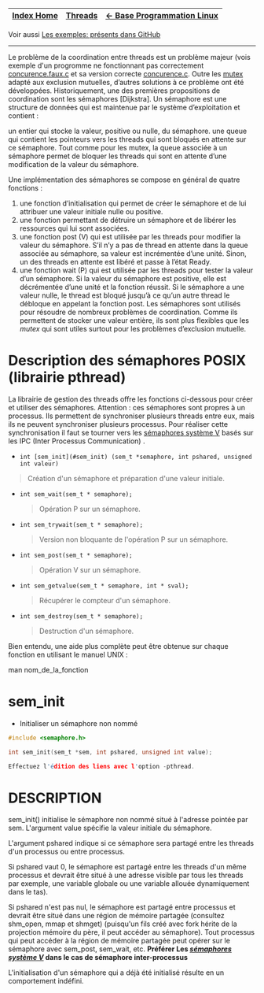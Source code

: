 [Index Home](/) | [Threads](.) | [<- Base Programmation Linux](..) 
-----------------|-------------| ------------------

Voir aussi <a class="buttons github" href="https://github.com/ISSAE/nsy103/tree/master/BaseProgLinux/Threads">Les exemples: présents dans GitHub</a>

---

Le problème de la coordination entre threads est un problème majeur (vois exemple d'un progromme ne fonctionnant pas correctement [concurence.faux.c](https://github.com/ISSAE/nsy103/blob/master/BaseProgLinux/Threads/concurence.fux.c) et sa version correcte [concurence.c](https://github.com/ISSAE/nsy103/blob/master/BaseProgLinux/Threads/concurence.c). Outre les [mutex](MutexTh.md) adapté aux exclusion mutuelles, d’autres solutions à ce problème ont été développées. Historiquement, une des premières propositions de coordination sont les sémaphores [Dijkstra]. Un sémaphore est une structure de données qui est maintenue par le système d’exploitation et contient :

un entier qui stocke la valeur, positive ou nulle, du sémaphore.
une queue qui contient les pointeurs vers les threads qui sont bloqués en attente sur ce sémaphore.
Tout comme pour les mutex, la queue associée à un sémaphore permet de bloquer les threads qui sont en attente d’une modification de la valeur du sémaphore.

Une implémentation des sémaphores se compose en général de quatre fonctions :

1. une fonction d’initialisation qui permet de créer le sémaphore et de lui attribuer une valeur initiale nulle ou positive.
2. une fonction permettant de détruire un sémaphore et de libérer les ressources qui lui sont associées.
3. une fonction post (V) qui est utilisée par les threads pour modifier la valeur du sémaphore. S’il n’y a pas de thread en attente dans la queue associée au sémaphore, sa valeur est incrémentée d’une unité. Sinon, un des threads en attente est libéré et passe à l’état Ready.
4. une fonction wait (P) qui est utilisée par les threads pour tester la valeur d’un sémaphore. Si la valeur du sémaphore est positive, elle est décrémentée d’une unité et la fonction réussit. Si le sémaphore a une valeur nulle, le thread est bloqué jusqu’à ce qu’un autre thread le débloque en appelant la fonction post.
Les sémaphores sont utilisés pour résoudre de nombreux problèmes de coordination. Comme ils permettent de stocker une valeur entière, ils sont plus flexibles que les _mutex_ qui sont utiles surtout pour les problèmes d’exclusion mutuelle.


# Description des sémaphores POSIX (librairie pthread)

La librairie de gestion des threads offre les fonctions ci-dessous pour créer et utiliser des sémaphores. Attention : ces sémaphores sont propres à un processus. Ils permettent de synchroniser plusieurs threads entre eux, mais ils ne peuvent synchroniser plusieurs processus. Pour réaliser cette synchronisation il faut se tourner vers les [sémaphores système V](/ProgAvancee/SemaphorePourProc/semaphor.md) basés sur les IPC (Inter Processus Communication) .

* `int [sem_init](#sem_init) (sem_t *semaphore, int pshared, unsigned int valeur)`
> Création d'un sémaphore et préparation d'une valeur initiale.
* `int sem_wait(sem_t * semaphore);`
  > Opération P sur un sémaphore.
* `int sem_trywait(sem_t * semaphore);`
  > Version non bloquante de l'opération P sur un sémaphore.
* `int sem_post(sem_t * semaphore);`
  > Opération V sur un sémaphore.
* `int sem_getvalue(sem_t * semaphore, int * sval);`
  > Récupérer le compteur d'un sémaphore.
* `int sem_destroy(sem_t * semaphore);`
  > Destruction d'un sémaphore.

Bien entendu, une aide plus complète peut être obtenue sur chaque fonction en utilisant le manuel UNIX :

man nom_de_la_fonction

# sem_init 
- Initialiser un sémaphore non nommé

```C
#include <semaphore.h>

int sem_init(sem_t *sem, int pshared, unsigned int value);

Effectuez l'édition des liens avec l'option -pthread.
```
# DESCRIPTION
sem_init()  initialise le sémaphore non nommé situé à l'adresse pointée par sem. L'argument value spécifie la valeur initiale du sémaphore.

L'argument pshared indique si  ce  sémaphore  sera  partagé  entre  les threads d'un processus ou entre processus.

Si pshared vaut 0, le sémaphore est partagé entre les threads d'un même processus et devrait être situé à une adresse visible par tous les threads par  exemple,  une variable globale ou une variable allouée dynamiquement dans le tas).

Si pshared n'est pas nul, le sémaphore est partagé entre  processus  et devrait  être  situé  dans  une  région  de mémoire partagée (consultez shm_open, mmap et shmget) (puisqu'un fils  créé  avec  fork hérite de la projection mémoire du père, il peut accéder au sémaphore). Tout processus qui peut accéder à la région de  mémoire  partagée  peut opérer sur le sémaphore avec sem_post, sem_wait, etc. **Préférer Les _[sémaphores système V](/ProgAvancee/SemaphorePourProc/semaphor.md)_ dans le cas de sémaphore inter-processus**

L'initialisation d'un sémaphore qui a déjà été initialisé résulte en un comportement indéfini.

